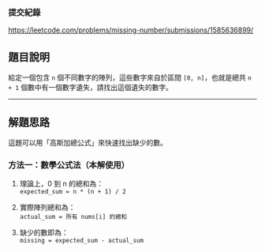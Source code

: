 ### 提交紀錄  
https://leetcode.com/problems/missing-number/submissions/1585636899/

## 題目說明  

給定一個包含 `n` 個不同數字的陣列，這些數字來自於區間 `[0, n]`，也就是總共 `n + 1` 個數中有一個數字遺失，請找出這個遺失的數字。

---

## 解題思路  

這題可以用「高斯加總公式」來快速找出缺少的數。

### 方法一：數學公式法（本解使用）

1. 理論上，0 到 n 的總和為：  
   `expected_sum = n * (n + 1) / 2`

2. 實際陣列總和為：  
   `actual_sum = 所有 nums[i] 的總和`

3. 缺少的數即為：  
   `missing = expected_sum - actual_sum`
   
